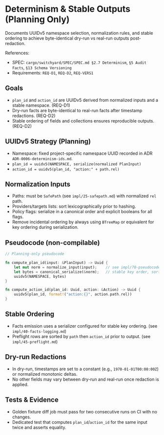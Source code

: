 # Determinism & Stable Outputs (Planning Only)

Documents UUIDv5 namespace selection, normalization rules, and stable ordering to achieve byte-identical dry-run vs real-run outputs post-redaction.

References:

- SPEC: `cargo/switchyard/SPEC/SPEC.md §2.7 Determinism`, `§5 Audit Facts`, `§13 Schema Versioning`
- Requirements: `REQ-D1`, `REQ-D2`, `REQ-VERS1`

## Goals

- `plan_id` and `action_id` are UUIDv5 derived from normalized inputs and a stable namespace. (REQ-D1)
- Dry-run facts are byte-identical to real-run facts after timestamp redactions. (REQ-D2)
- Stable ordering of fields and collections ensures reproducible outputs. (REQ-D2)

## UUIDv5 Strategy (Planning)

- Namespace: fixed project-specific namespace UUID recorded in ADR `ADR-0006-determinism-ids.md`.
- `plan_id = uuidv5(NAMESPACE, serialize(normalized PlanInput)`
- `action_id = uuidv5(plan_id, "action:" + path.rel)`

## Normalization Inputs

- Paths: must be `SafePath` (see `impl/25-safepath.md`) with normalized `rel` path.
- Providers/targets lists: sort lexicographically prior to hashing.
- Policy flags: serialize in a canonical order and explicit booleans for all flags.
- Remove incidental ordering by always using `BTreeMap` or equivalent for key ordering during serialization.

## Pseudocode (non-compilable)

```rust
// Planning-only pseudocode

fn compute_plan_id(input: &PlanInput) -> Uuid {
    let mut norm = normalize_input(input);    // see impl/70-pseudocode.md
    let bytes = canonical_serialize(&norm);   // stable key order, sorted collections
    uuidv5(NAMESPACE, bytes)
}

fn compute_action_id(plan_id: Uuid, action: &Action) -> Uuid {
    uuidv5(plan_id, format!("action:{}", action.path.rel))
}
```

## Stable Ordering

- Facts emission uses a serializer configured for stable key ordering. (see `impl/40-facts-logging.md`)
- Preflight rows are sorted by `path` then `action_id` prior to output. (see `impl/45-preflight.md`)

## Dry-run Redactions

- In dry-run, timestamps are set to a constant (e.g., `1970-01-01T00:00:00Z`) or normalized monotonic deltas.
- No other fields may vary between dry-run and real-run once redaction is applied.

## Tests & Evidence

- Golden fixture diff job must pass for two consecutive runs on CI with no changes.
- Dedicated test that computes `plan_id`/`action_id` for the same input twice and asserts equality.
